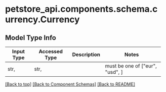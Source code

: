 <a name="top"></a>
<a id="Currency"></a>
# petstore_api.components.schema.currency.Currency

## Model Type Info
Input Type | Accessed Type | Description | Notes
------------ | ------------- | ------------- | -------------
str,  | str,  |  | must be one of ["eur", "usd", ] 

[[Back to top]](#top) [[Back to Component Schemas]](../../../README.md#Component-Schemas) [[Back to README]](../../../README.md)